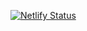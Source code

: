 [![Netlify Status](https://api.netlify.com/api/v1/badges/91cc1082-8148-4fb3-ab88-af8d128b7cc5/deploy-status)](https://app.netlify.com/sites/classmate-g7/deploys)
